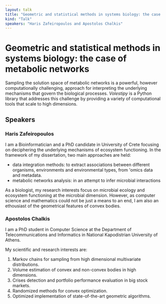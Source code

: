 ```yaml
---
layout: talk
title: "Geometric and statistical methods in systems biology: the case of metabolic networks"
kind: "Talk"
speakers: "Haris Zafeiropoulos and Apostolos Chalkis"
---
```


# Geometric and statistical methods in systems biology: the case of metabolic networks

Sampling the solution space of metabolic networks is a powerful, however computationally challenging, approach for interpreting the underlying mechanisms that govern the biological processes. *Volestipy* is a Python library that addresses this challenge by providing a variety of computational tools that scale to high dimensions.

## Speakers

### Haris Zafeiropoulos

I am a Bioinformatician and a PhD candidate in University of Crete focusing on deciphering the underlying mechanisms of ecosystem functioning.
In the framework of my dissertation, two main approaches are held: 
* data integration methods: to extract associations between different organisms, environments and environmental types, from 'omics data and metadata.
* metabolic networks analysis: in an attempt to infer microbial interactions 

As a biologist, my research interests focus on microbial ecology and ecosystem functioning at the microbial dimension. 
However, as computer science and mathematics could not be just a means to an end, I am also an ethousiast of the geometrical features of convex bodies.

### Apostolos Chalkis

I am a PhD student in Computer Science at the Department of Telecommunications and Informatics in National Kapodistrian University of Athens. 

My scientific and research interests are:  

1. Markov chains for sampling from high dimensional multivariate distributions.  
2. Volume estimation of convex and non-convex bodies in high dimensions.  
3. Crises detection and portfolio performance evaluation in big stock markets.  
4. Randomized methods for convex optimization.  
5. Optimized implementation of state-of-the-art geometric algorithms.
